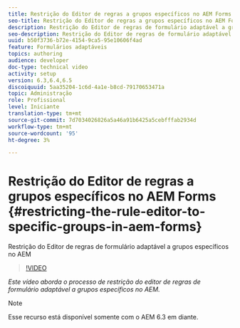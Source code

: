 ```yaml
---
title: Restrição do Editor de regras a grupos específicos no AEM Forms
seo-title: Restrição do Editor de regras a grupos específicos no AEM Forms
description: Restrição do Editor de regras de formulário adaptável a grupos específicos no AEM
seo-description: Restrição do Editor de regras de formulário adaptável a grupos específicos no AEM
uuid: b50f3736-b72e-4154-9ca5-95e10606f4ad
feature: Formulários adaptáveis
topics: authoring
audience: developer
doc-type: technical video
activity: setup
version: 6.3,6.4,6.5
discoiquuid: 5aa35204-1c6d-4a1e-b8cd-79170653471a
topic: Administração
role: Profissional
level: Iniciante
translation-type: tm+mt
source-git-commit: 7d7034026826a5a46a91b6425a5cebfffab2934d
workflow-type: tm+mt
source-wordcount: '95'
ht-degree: 3%

---
```



# Restrição do Editor de regras a grupos específicos no AEM Forms {#restricting-the-rule-editor-to-specific-groups-in-aem-forms}

Restrição do Editor de regras de formulário adaptável a grupos específicos no AEM

>[!VIDEO](https://video.tv.adobe.com/v/19470?quality=9&learn=on)

*Este vídeo aborda o processo de restrição do editor de regras de formulário adaptável a grupos específicos no AEM.*

>[!NOTE]
>
>Esse recurso está disponível somente com o AEM 6.3 em diante.

